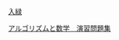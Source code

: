 [入緑](https://ryusuke920.hatenablog.jp/entry/2021/04/18/170331)

[アルゴリズムと数学　演習問題集](https://atcoder.jp/contests/math-and-algorithm)

